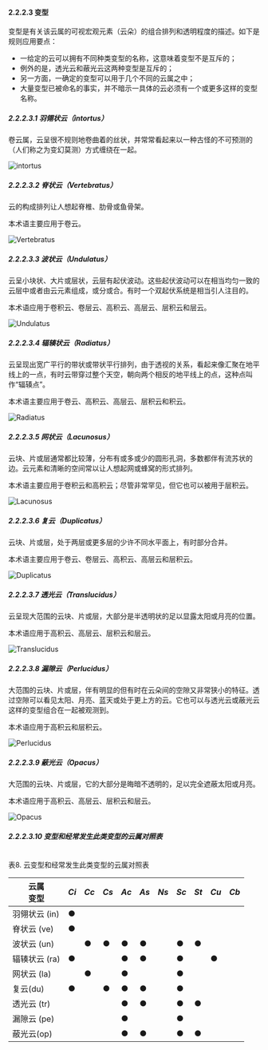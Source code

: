 #### 2.2.2.3  变型

变型是有关该云属的可视宏观元素（云朵）的组合排列和透明程度的描述。如下是规则应用要点：

- 一给定的云可以拥有不同种类变型的名称，这意味着变型不是互斥的；
- 例外的是，透光云和蔽光云这两种变型是互斥的；
- 另一方面，一确定的变型可以用于几个不同的云属之中；
- 大量变型已被命名的事实，并不暗示一具体的云必须有一个或更多这样的变型名称。

##### 2.2.2.3.1  羽翎状云（intortus）

卷云属，云呈很不规则地卷曲着的丝状，并常常看起来以一种古怪的不可预测的（人们称之为变幻莫测）方式缠绕在一起。

![intortus](https://www.wmocloudatlas.org/images/compressed/4843_main_cirrus-fibratus-increasing_clouds.jpg)

##### 2.2.2.3.2  脊状云（Vertebratus）

云的构成排列让人想起脊椎、肋骨或鱼骨架。

本术语主要应用于卷云。

![Vertebratus](https://www.wmocloudatlas.org/images/compressed/4716_main_cirrus-fibratus-vertebratus_clouds.jpg)

##### 2.2.2.3.3  波状云（Undulatus）

云呈小块状、大片或层状，云层有起伏波动。这些起伏波动可以在相当均匀一致的云层中或者由云元素组成，或分或合。有时一个双起伏系统是相当引人注目的。

本术语应用于卷积云、卷层云、高积云、高层云、层积云和层云。

![Undulatus](https://www.wmocloudatlas.org/images/compressed/5733_main_altostratus-translucidus-undulatus-with-virga_clouds.JPG)

##### 2.2.2.3.4  辐辏状云（Radiatus）

云呈现出宽广平行的带状或带状平行排列，由于透视的关系，看起来像汇聚在地平线上的一点，有时云带穿过整个天空，朝向两个相反的地平线上的点，这种点叫作“辐辏点”。

本术语主要应用于卷云、高积云、高层云、层积云和积云。

![Radiatus](https://www.wmocloudatlas.org/images/compressed/4846_main_cirrus-spissatus-radiatus-cirrus-uncinus-radiatus-cirrus-floccus-and-cirrocumulus-floccus_clouds.jpg)

##### 2.2.2.3.5  网状云（Lacunosus）

云块、片或层通常都比较薄，分布有或多或少的圆形孔洞，多数都伴有流苏状的边。云元素和清晰的空间常以让人想起网或蜂窝的形式排列。

本术语主要应用于卷积云和高积云；尽管非常罕见，但它也可以被用于层积云。

![Lacunosus](https://www.wmocloudatlas.org/images/compressed/5103_main_cirrocumulus-lenticularis-lacunosus_clouds.JPG)

##### 2.2.2.3.6  复云（Duplicatus）

云块、片或层，处于两层或更多层的少许不同水平面上，有时部分合并。

本术语主要应用于卷云、卷层云、高积云、高层云和层积云。

![Duplicatus](https://www.wmocloudatlas.org/images/compressed/5738_main_altocumulus-castellanus-duplicatus_clouds.png)

##### 2.2.2.3.7  透光云（Translucidus）

云呈现大范围的云块、片或层，大部分是半透明状的足以显露太阳或月亮的位置。

本术语应用于高积云、高层云、层积云和层云。

![Translucidus](https://www.wmocloudatlas.org/images/compressed/5172_main_altocumulus-stratiformis-translucidus-perlucidus-undulatus_clouds.jpg)

##### 2.2.2.3.8  漏隙云（Perlucidus）

大范围的云块、片或层，伴有明显的但有时在云朵间的空隙又非常狭小的特征。透过空隙可以看见太阳、月亮、蓝天或处于更上方的云。它也可以与透光云或蔽光云这样的变型组合在一起被观测到。

本术语应用于高积云和层积云。

![Perlucidus](https://www.wmocloudatlas.org/images/compressed/5168_main_altocumulus-stratiformis-translucidus-perlucidus-undulatus_clouds.JPG)

##### 2.2.2.3.9  蔽光云（Opacus）

大范围的云块、片或层，它的大部分是晦暗不透明的，足以完全遮蔽太阳或月亮。

本术语应用于高积云、高层云、层积云和层云。

![Opacus](https://www.wmocloudatlas.org/images/compressed/5653_main_altocumulus-stratiformis-opacus-undulatus_clouds.jpg)

##### 2.2.2.3.10  变型和经常发生此类变型的云属对照表

<div style="position:relative;width:600px; overflow-x:auto">

表8.  云变型和经常发生此类变型的云属对照表

| **云属**<br>**变型** | *Ci* | *Cc* | *Cs* | *Ac* | *As* | *Ns* | *Sc* | *St* | *Cu* | *Cb* |
| ---------------- | ---- | ---- | ---- | ---- | ---- | ---- | ---- | ---- | ---- | ---- |
| 羽翎状云 (in)        | ●    |      |      |      |      |      |      |      |      |      |
| 脊状云 (ve)         | ●    |      |      |      |      |      |      |      |      |      |
| 波状云 (un)         |      | ●    | ●    | ●    | ●    |      | ●    | ●    |      |      |
| 辐辏状云 (ra)        | ●    |      |      | ●    | ●    |      | ●    |      | ●    |      |
| 网状云 (la)         |      | ●    |      | ●    |      |      | ●    |      |      |      |
| 复云(du)           | ●    |      | ●    | ●    | ●    |      | ●    |      |      |      |
| 透光云 (tr)         |      |      |      | ●    | ●    |      | ●    | ●    |      |      |
| 漏隙云 (pe)         |      |      |      | ●    |      |      | ●    |      |      |      |
| 蔽光云(op)          |      |      |      | ●    | ●    |      | ●    | ●    |      |      |

</div>


